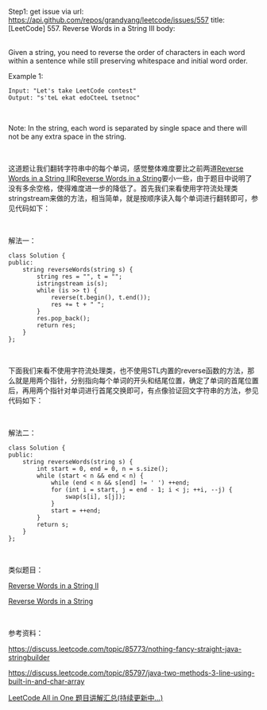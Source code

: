 Step1: get issue via url: https://api.github.com/repos/grandyang/leetcode/issues/557 
 title:[LeetCode] 557. Reverse Words in a String III 
 body:  
  

Given a string, you need to reverse the order of characters in each word within a sentence while still preserving whitespace and initial word order.

Example 1:
    
    
    Input: "Let's take LeetCode contest"
    Output: "s'teL ekat edoCteeL tsetnoc"
    

 

Note: In the string, each word is separated by single space and there will not be any extra space in the string.

 

这道题让我们翻转字符串中的每个单词，感觉整体难度要比之前两道[Reverse Words in a String II](http://www.cnblogs.com/grandyang/p/5186294.html)和[Reverse Words in a String](http://www.cnblogs.com/grandyang/p/4606676.html)要小一些，由于题目中说明了没有多余空格，使得难度进一步的降低了。首先我们来看使用字符流处理类stringstream来做的方法，相当简单，就是按顺序读入每个单词进行翻转即可，参见代码如下：

 

解法一：
    
    
    class Solution {
    public:
        string reverseWords(string s) {
            string res = "", t = "";
            istringstream is(s);
            while (is >> t) {
                reverse(t.begin(), t.end());
                res += t + " ";
            }
            res.pop_back();
            return res;
        }
    };

 

下面我们来看不使用字符流处理类，也不使用STL内置的reverse函数的方法，那么就是用两个指针，分别指向每个单词的开头和结尾位置，确定了单词的首尾位置后，再用两个指针对单词进行首尾交换即可，有点像验证回文字符串的方法，参见代码如下：

 

解法二：
    
    
    class Solution {
    public:
        string reverseWords(string s) {
            int start = 0, end = 0, n = s.size();
            while (start < n && end < n) {
                while (end < n && s[end] != ' ') ++end;
                for (int i = start, j = end - 1; i < j; ++i, --j) {
                    swap(s[i], s[j]);
                }
                start = ++end;
            }
            return s;
        }
    };

 

类似题目：

[Reverse Words in a String II](http://www.cnblogs.com/grandyang/p/5186294.html)

[Reverse Words in a String](http://www.cnblogs.com/grandyang/p/4606676.html)

 

参考资料：

<https://discuss.leetcode.com/topic/85773/nothing-fancy-straight-java-stringbuilder>

<https://discuss.leetcode.com/topic/85797/java-two-methods-3-line-using-built-in-and-char-array>

  
[LeetCode All in One 题目讲解汇总(持续更新中...)](http://www.cnblogs.com/grandyang/p/4606334.html)
